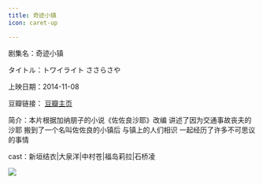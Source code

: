 ```yaml
---
title: 奇迹小镇
icon: caret-up

---
```


剧集名：奇迹小镇

タイトル：トワイライト ささらさや

上映日期：2014-11-08

豆瓣链接： [豆瓣主页](https://movie.douban.com/subject/25870671/)

简介：本片根据加纳朋子的小说《佐佐良沙耶》改编 讲述了因为交通事故丧夫的沙耶 搬到了一个名叫佐佐良的小镇后 与镇上的人们相识 一起经历了许多不可思议的事情
​​​

cast：新垣结衣|大泉洋|中村苍|福岛莉拉|石桥凌

![](https://listpic.tsgsanjiao.com/movie/2014/2014qjxz.jpg)